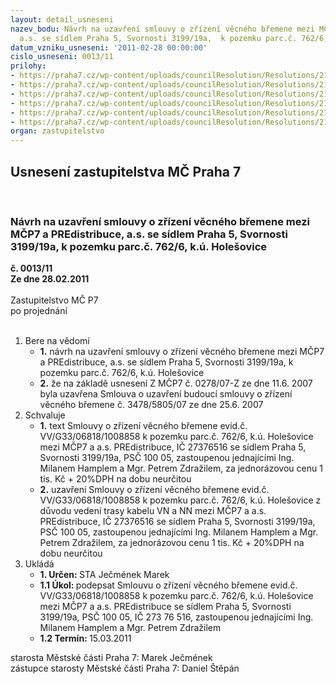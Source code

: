 ```yaml
---
layout: detail_usneseni
nazev_bodu: Návrh na uzavření smlouvy o zřízení věcného břemene mezi MČP7 a PREdistribuce,
  a.s. se sídlem Praha 5, Svornosti 3199/19a,  k pozemku parc.č. 762/6, k.ú. Holešovice
datum_vzniku_usneseni: '2011-02-28 00:00:00'
cislo_usneseni: 0013/11
prilohy:
- https://praha7.cz/wp-content/uploads/councilResolution/Resolutions/21077/1-11-skmbt_60010121011380.tif
- https://praha7.cz/wp-content/uploads/councilResolution/Resolutions/21077/1-11-smlouvavbschvalenaradou.doc
- https://praha7.cz/wp-content/uploads/councilResolution/Resolutions/21077/1-11-skmbt_60010121011440.tif
- https://praha7.cz/wp-content/uploads/councilResolution/Resolutions/21077/1-11-6818_m%c4%8d_praha_7_nv.doc
- https://praha7.cz/wp-content/uploads/councilResolution/Resolutions/21077/1-11-skmbt_60010121011460.tif
- https://praha7.cz/wp-content/uploads/councilResolution/Resolutions/21077/1-11-bridge.doc
organ: zastupitelstvo
---
```

<div id="ucUsn_pList" class="usn">
	<span><h2>Usnesení zastupitelstva MČ Praha 7 </h2>
<br></span><div class="standBody">
<span><h3>Návrh na uzavření smlouvy o zřízení věcného břemene mezi MČP7 a PREdistribuce, a.s. se sídlem Praha 5, Svornosti 3199/19a,  k pozemku parc.č. 762/6, k.ú. Holešovice</h3></span><div class="center">
		<strong>č. 0013/11</strong><br>
	</div>
<div class="center">
		<strong>Ze dne 28.02.2011</strong><br><br>
	</div>Zastupitelstvo MČ P7<br> po projednání<br><br><ol>
<li>Bere na vědomí<ul>
<li>
<strong>1.</strong> návrh na uzavření smlouvy o zřízení věcného břemene mezi MČP7 a PREdistribuce, a.s. se sídlem Praha 5, Svornosti 3199/19a,  k pozemku parc.č. 762/6, k.ú. Holešovice</li>
<li>
<strong>2.</strong> že na základě usnesení Z MČP7 č. 0278/07-Z ze dne 11.6. 2007 byla uzavřena Smlouva o uzavření budoucí smlouvy o zřízení věcného břemene č. 3478/5805/07 ze dne 25.6. 2007</li>
</ul>
</li>
<li>Schvaluje<ul>
<li>
<strong>1.</strong> text Smlouvy o zřízení věcného břemene evid.č. VV/G33/06818/1008858 k pozemku parc.č. 762/6, k.ú. Holešovice mezi MČP7 a a.s. PREdistribuce, IČ 27376516 se sídlem Praha 5, Svornosti 3199/19a, PSČ 100 05, zastoupenou jednajícími Ing. Milanem Hamplem a Mgr. Petrem Zdražilem, za jednorázovou cenu 1 tis. Kč + 20%DPH na dobu neurčitou</li>
<li>
<strong>2.</strong> uzavření Smlouvy o zřízení věcného břemene evid.č. VV/G33/06818/1008858 k pozemku parc.č. 762/6, k.ú. Holešovice z důvodu vedení trasy kabelu VN a NN mezi MČP7 a a.s. PREdistribuce, IČ 27376516 se sídlem Praha 5, Svornosti 3199/19a, PSČ 100 05, zastoupenou jednajícími Ing. Milanem Hamplem a Mgr. Petrem Zdražilem, za jednorázovou cenu 1 tis. Kč + 20%DPH na dobu neurčitou</li>
</ul>
</li>
<li>Ukládá<ul>
<li>
<strong>1. Určen: </strong>STA Ječmének Marek</li>
<li>
<strong>1.1 Úkol: </strong>podepsat Smlouvu o zřízení věcného břemene evid.č. VV/G33/06818/1008858 k pozemku parc.č. 762/6, k.ú. Holešovice mezi MČP7 a a.s. PREdistribuce se sídlem Praha 5, Svornosti 3199/19a, PSČ 100 05, IČ 273 76 516, zastoupenou jednajícími Ing. Milanem Hamplem a Mgr. Petrem Zdražilem</li>
<li>
<strong>1.2 Termín: </strong>15.03.2011</li>
</ul>
</li>
</ol>starosta Městské části Praha 7: Marek Ječmének<br>zástupce starosty Městské části Praha 7: Daniel Štěpán
</div>
</div>
